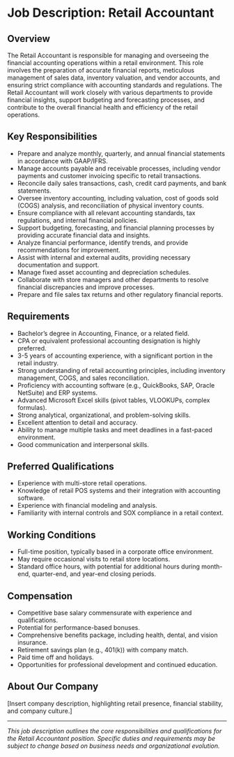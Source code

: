# Job Description: Retail Accountant

## Overview

The Retail Accountant is responsible for managing and overseeing the financial accounting operations within a retail environment. This role involves the preparation of accurate financial reports, meticulous management of sales data, inventory valuation, and vendor accounts, and ensuring strict compliance with accounting standards and regulations. The Retail Accountant will work closely with various departments to provide financial insights, support budgeting and forecasting processes, and contribute to the overall financial health and efficiency of the retail operations.

## Key Responsibilities

- Prepare and analyze monthly, quarterly, and annual financial statements in accordance with GAAP/IFRS.
- Manage accounts payable and receivable processes, including vendor payments and customer invoicing specific to retail transactions.
- Reconcile daily sales transactions, cash, credit card payments, and bank statements.
- Oversee inventory accounting, including valuation, cost of goods sold (COGS) analysis, and reconciliation of physical inventory counts.
- Ensure compliance with all relevant accounting standards, tax regulations, and internal financial policies.
- Support budgeting, forecasting, and financial planning processes by providing accurate financial data and insights.
- Analyze financial performance, identify trends, and provide recommendations for improvement.
- Assist with internal and external audits, providing necessary documentation and support.
- Manage fixed asset accounting and depreciation schedules.
- Collaborate with store managers and other departments to resolve financial discrepancies and improve processes.
- Prepare and file sales tax returns and other regulatory financial reports.

## Requirements

- Bachelor’s degree in Accounting, Finance, or a related field.
- CPA or equivalent professional accounting designation is highly preferred.
- 3-5 years of accounting experience, with a significant portion in the retail industry.
- Strong understanding of retail accounting principles, including inventory management, COGS, and sales reconciliation.
- Proficiency with accounting software (e.g., QuickBooks, SAP, Oracle NetSuite) and ERP systems.
- Advanced Microsoft Excel skills (pivot tables, VLOOKUPs, complex formulas).
- Strong analytical, organizational, and problem-solving skills.
- Excellent attention to detail and accuracy.
- Ability to manage multiple tasks and meet deadlines in a fast-paced environment.
- Good communication and interpersonal skills.

## Preferred Qualifications

- Experience with multi-store retail operations.
- Knowledge of retail POS systems and their integration with accounting software.
- Experience with financial modeling and analysis.
- Familiarity with internal controls and SOX compliance in a retail context.

## Working Conditions

- Full-time position, typically based in a corporate office environment.
- May require occasional visits to retail store locations.
- Standard office hours, with potential for additional hours during month-end, quarter-end, and year-end closing periods.

## Compensation

- Competitive base salary commensurate with experience and qualifications.
- Potential for performance-based bonuses.
- Comprehensive benefits package, including health, dental, and vision insurance.
- Retirement savings plan (e.g., 401(k)) with company match.
- Paid time off and holidays.
- Opportunities for professional development and continued education.

## About Our Company

[Insert company description, highlighting retail presence, financial stability, and company culture.]

---

_This job description outlines the core responsibilities and qualifications for the Retail Accountant position. Specific duties and requirements may be subject to change based on business needs and organizational evolution._
